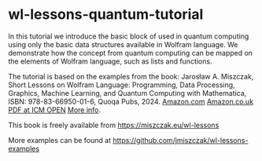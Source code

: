 # wl-lessons-quantum-tutorial

In this tutorial we introduce the basic block of used in quantum computing using only the basic data structures available in Wolfram language.  We demonstrate how the concept from quantum computing can be mapped on the elements of Wolfram language, such as lists and functions.

The tutorial is based on the examples from the book: Jarosław A. Miszczak, Short Lessons on Wolfram Language: Programming, Data Processing, Graphics, Machine Learning, and Quantum Computing with Mathematica, ISBN: 978-83-66950-01-6, Quoqa Pubs, 2024. [Amazon.com](https://www.amazon.com/dp/8366950018/) [Amazon.co.uk](https://www.amazon.co.uk/dp/8366950018/) [PDF at ICM OPEN](https://open.icm.edu.pl/handle/123456789/24302) [More info](https://miszczak.eu/wl-lessons/). 

This book is freely available from https://miszczak.eu/wl-lessons

More examples can be found at https://github.com/jmiszczak/wl-lessons-examples
